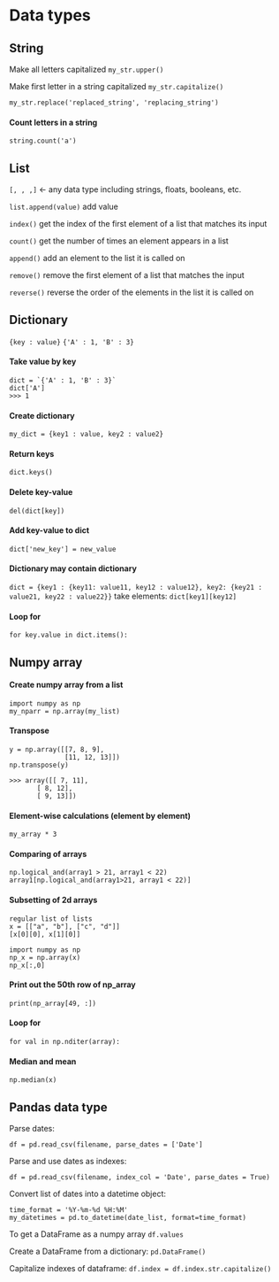# Data types
## String
Make all letters capitalized
```my_str.upper()```

Make first letter in a string capitalized
```my_str.capitalize()```

```my_str.replace('replaced_string', 'replacing_string')```

#### Count letters in a string
```string.count('a')```


## List
`[, , ,]` <- any data type including strings, floats, booleans, etc.

`list.append(value)` add value

`index()` get the index of the first element of a list that matches its input

`count()` get the number of times an element appears in a list

`append()` add an element to the list it is called on

`remove()` remove the first element of a list that matches the input

`reverse()` reverse the order of the elements in the list it is called on

## Dictionary
`{key : value}` 
`{'A' : 1, 'B' : 3}`

#### Take value by key
```
dict = `{'A' : 1, 'B' : 3}`
dict['A']
>>> 1
```

#### Create dictionary
```
my_dict = {key1 : value, key2 : value2}
```

#### Return keys
```
dict.keys()
```

#### Delete key-value
```
del(dict[key])
```
#### Add key-value to dict
```dict['new_key'] = new_value```

#### Dictionary may contain dictionary
```dict = {key1 : {key11: value11, key12 : value12}, key2: {key21 : value21, key22 : value22}}```
take elements:
```dict[key1][key12]```

#### Loop for
```
for key.value in dict.items():
```
## Numpy array
#### Create numpy array from a list
``` 
import numpy as np
my_nparr = np.array(my_list)
```
#### Transpose
```
y = np.array([[7, 8, 9], 
              [11, 12, 13]])
np.transpose(y)

>>> array([[ 7, 11],
       [ 8, 12],
       [ 9, 13]])
```
#### Element-wise calculations (element by element)
```my_array * 3```

#### Comparing of arrays
```
np.logical_and(array1 > 21, array1 < 22)
array1[np.logical_and(array1>21, array1 < 22)]
```

#### Subsetting of 2d arrays
```
regular list of lists
x = [["a", "b"], ["c", "d"]]
[x[0][0], x[1][0]]

import numpy as np
np_x = np.array(x)
np_x[:,0]
```
#### Print out the 50th row of np_array
```print(np_array[49, :])```

#### Loop for
```
for val in np.nditer(array):
```
#### Median and mean
```np.mean(x)
np.median(x)
```

## Pandas data type
Parse dates:
```
df = pd.read_csv(filename, parse_dates = ['Date']
```
Parse and use dates as indexes:
```
df = pd.read_csv(filename, index_col = 'Date', parse_dates = True)
```
Convert list of dates into a datetime object:
```
time_format = '%Y-%m-%d %H:%M'
my_datetimes = pd.to_datetime(date_list, format=time_format)  
```
To get a DataFrame as a numpy array
```df.values```

Create a DataFrame from a dictionary:
```pd.DataFrame()```

Capitalize indexes of dataframe:
```df.index = df.index.str.capitalize()```
